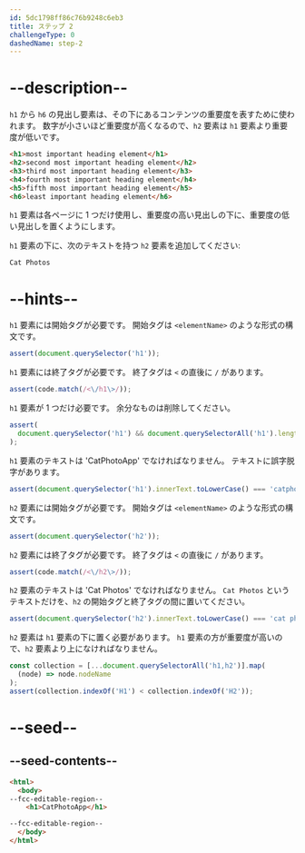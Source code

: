 ```yaml
---
id: 5dc1798ff86c76b9248c6eb3
title: ステップ 2
challengeType: 0
dashedName: step-2
---
```


# --description--

`h1` から `h6` の見出し要素は、その下にあるコンテンツの重要度を表すために使われます。 数字が小さいほど重要度が高くなるので、`h2` 要素は `h1` 要素より重要度が低いです。

```html
<h1>most important heading element</h1>
<h2>second most important heading element</h2>
<h3>third most important heading element</h3>
<h4>fourth most important heading element</h4>
<h5>fifth most important heading element</h5>
<h6>least important heading element</h6>
```

`h1` 要素は各ページに 1 つだけ使用し、重要度の高い見出しの下に、重要度の低い見出しを置くようにします。

`h1` 要素の下に、次のテキストを持つ `h2` 要素を追加してください:

`Cat Photos`

# --hints--

`h1` 要素には開始タグが必要です。 開始タグは `<elementName>` のような形式の構文です。

```js
assert(document.querySelector('h1'));
```

`h1` 要素には終了タグが必要です。 終了タグは `<` の直後に `/` があります。

```js
assert(code.match(/<\/h1\>/));
```

`h1` 要素が 1 つだけ必要です。 余分なものは削除してください。

```js
assert(
  document.querySelector('h1') && document.querySelectorAll('h1').length === 1
);
```

`h1` 要素のテキストは 'CatPhotoApp' でなければなりません。 テキストに誤字脱字があります。

```js
assert(document.querySelector('h1').innerText.toLowerCase() === 'catphotoapp');
```

`h2` 要素には開始タグが必要です。 開始タグは `<elementName>` のような形式の構文です。

```js
assert(document.querySelector('h2'));
```

`h2` 要素には終了タグが必要です。 終了タグは `<` の直後に `/` があります。

```js
assert(code.match(/<\/h2\>/));
```

`h2` 要素のテキストは 'Cat Photos' でなければなりません。 `Cat Photos` というテキストだけを、`h2` の開始タグと終了タグの間に置いてください。

```js
assert(document.querySelector('h2').innerText.toLowerCase() === 'cat photos');
```

`h2` 要素は `h1` 要素の下に置く必要があります。 `h1` 要素の方が重要度が高いので、`h2` 要素より上になければなりません。

```js
const collection = [...document.querySelectorAll('h1,h2')].map(
  (node) => node.nodeName
);
assert(collection.indexOf('H1') < collection.indexOf('H2'));
```

# --seed--

## --seed-contents--

```html
<html>
  <body>
--fcc-editable-region--
    <h1>CatPhotoApp</h1>

--fcc-editable-region--
  </body>
</html>
```

